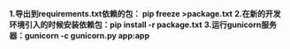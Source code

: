 **1.导出到requirements.txt依赖的包： pip freeze >package.txt**
**2.在新的开发环境引入的时候安装依赖包：pip install -r  package.txt**
**3.运行gunicorn服务器：gunicorn -c gunicorn.py app:app**
  